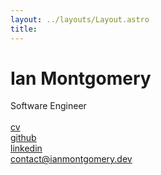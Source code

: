 ```yaml
---
layout: ../layouts/Layout.astro
title: 
---
```


# Ian Montgomery

Software Engineer  
&nbsp;  
[cv](https://cv.ianmontgomery.dev/)  
[github](https://github.com/ian-montgomery)  
[linkedin](https://www.linkedin.com/in/ian-montgomery/)  
[contact@ianmontgomery.dev]()
